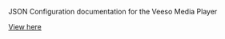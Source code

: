 JSON Configuration documentation for the Veeso Media Player

[View here](http://veeso.github.io/json-docs/)

